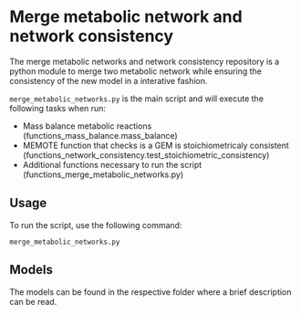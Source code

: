 # Merge metabolic network and network consistency

The merge metabolic networks and network consistency repository is a python module to merge two metabolic network while ensuring the consistency of the new model in a interative fashion.

```merge_metabolic_networks.py``` is the main script and will execute the following tasks when run:
- Mass balance metabolic reactions (functions_mass_balance.mass_balance)
- MEMOTE function that checks is a GEM is stoichiometricaly consistent (functions_network_consistency.test_stoichiometric_consistency)
- Additional functions necessary to run the script (functions_merge_metabolic_networks.py)


## Usage

To run the script, use the following command:

```
merge_metabolic_networks.py
```

## Models

The models can be found in the respective folder where a brief description can be read.
